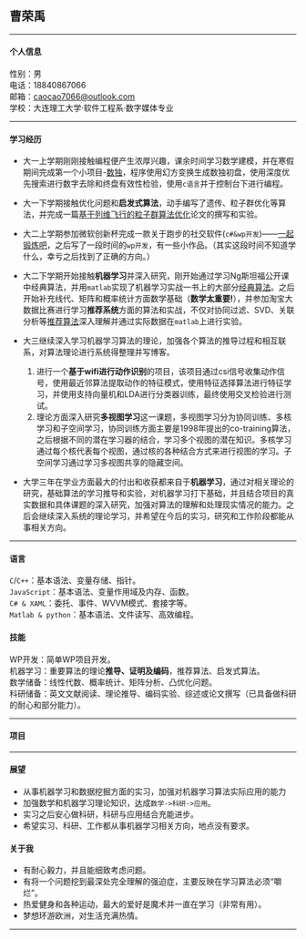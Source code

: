 ## 曹荣禹
---
#### 个人信息
性别：男<br />
电话：18840867066<br />
邮箱：caocao7066@outlook.com<br />
学校：大连理工大学·软件工程系·数字媒体专业<br />

---
#### 学习经历
* 大一上学期刚刚接触编程便产生浓厚兴趣，课余时间学习数学建模，并在寒假期间完成第一个小项目-[数独](https://github.com/persistforever/persistforever.github.io/tree/master/tiny_item/crosswords)，程序使用幻方变换生成数独初盘，使用深度优先搜索进行数字去除和终盘有效性检验，使用`c语言`并于控制台下进行编程。

* 大一下学期接触优化问题和**启发式算法**，动手编写了遗传、粒子群优化等算法，并完成一篇[基于列维飞行的粒子群算法优化](https://github.com/persistforever/persistforever.github.io/tree/master/tiny_item/pso)论文的撰写和实验。<br />

* 大二上学期参加微软创新杯完成一款关于跑步的社交软件(`c#&wp开发`)——[一起锻炼吧](https://github.com/persistforever/persistforever.github.io/tree/master/tiny_item/ImagineCup)，之后写了一段时间的`wp开发`，有一些小作品。（其实这段时间不知道学什么，幸亏之后找到了正确的方向。）

* 大二下学期开始接触**机器学习**并深入研究，刚开始通过学习Ng斯坦福公开课中经典算法，并用`matlab`实现了机器学习实战一书上的大部分[经典算法](https://github.com/persistforever/persistforever.github.io/tree/master/tiny_item/ml_in_action_for_matlab)。之后开始补充线代、矩阵和概率统计方面数学基础（**数学太重要!**），并参加淘宝大数据比赛进行学习**推荐系统**方面的算法和实战，不仅对协同过滤、SVD、关联分析等[推荐算法](https://github.com/persistforever/persistforever.github.io/tree/master/tiny_item/recommendation_system)深入理解并通过实际数据在`matlab`上进行实验。<br />

* 大三继续深入学习机器学习算法的理论，加强各个算法的推导过程和相互联系，对算法理论进行系统得整理并写博客。
  1. 进行一个**基于wifi进行动作识别**的项目，该项目通过csi信号收集动作信号，使用最近邻算法提取动作的特征模式，使用特征选择算法进行特征学习，并使用支持向量机和LDA进行分类器训练，最终使用交叉检验进行测试。
  2. 理论方面深入研究**多视图学习**这一课题，多视图学习分为协同训练、多核学习和子空间学习，协同训练方面主要是1998年提出的co-training算法，之后根据不同的潜在学习器的结合，学习多个视图的潜在知识。多核学习通过每个核代表每个视图，通过核的各种结合方式来进行视图的学习。子空间学习通过学习多视图共享的隐藏空间。

* 大学三年在学业方面最大的付出和收获都来自于**机器学习**，通过对相关理论的研究，基础算法的学习推导和实验，对机器学习打下基础，并且结合项目的真实数据和具体课题的深入研究，加强对算法的理解和处理现实情况的能力。之后会继续深入系统的理论学习，并希望在今后的实习，研究和工作阶段都能从事相关方向。

---
#### 语言
`C`/`C++`：基本语法、变量存储、指针。<br/>
`JavaScript`：基本语法、变量作用域及内存、函数。<br/>
`C# & XAML`：委托、事件、WVVM模式、套接字等。<br/>
`Matlab & python`：基本语法、文件读写、高效编程。<br/>
#### 技能
WP开发：简单WP项目开发。<br/>
机器学习：重要算法的理论**推导、证明及编码**，推荐算法、启发式算法。<br/>
数学储备：线性代数、概率统计、矩阵分析、凸优化问题。<br/>
科研储备：英文文献阅读、理论推导、编码实验、综述或论文撰写（已具备做科研的耐心和部分能力）。<br/>

---
#### 项目

---
#### 展望
* 从事机器学习和数据挖掘方面的实习，加强对机器学习算法实际应用的能力
* 加强数学和机器学习理论知识，达成`数学->科研->应用`。
* 实习之后安心做科研，科研与应用结合充能进步。
* 希望实习、科研、工作都从事机器学习相关方向，地点没有要求。

#### 关于我
* 有耐心毅力，并且能细致考虑问题。
* 有将一个问题挖到最深处完全理解的强迫症，主要反映在学习算法必须“嚼烂”。
* 热爱健身和各种运动，最大的爱好是魔术并一直在学习（非常有用）。
* 梦想环游欧洲，对生活充满热情。

---
